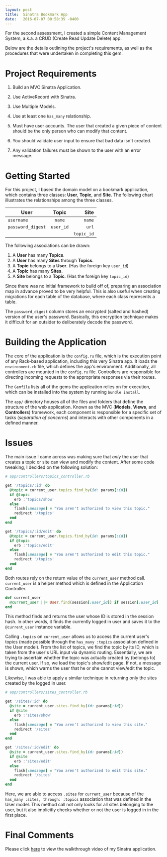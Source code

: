 ```yaml
---
layout: post
title:  Sinatra Bookmark App
date:   2016-07-07 00:58:39 -0400
---
```


For the second assessment, I created a simple Content Management System, a.k.a. a CRUD (Create Read Update Delete) app. 

Below are the details outlining the project's requirements, as well as the procedures that were undertaken in completing this gem.

# Project Requirements
  1. Build an MVC Sinatra Application.

  2. Use ActiveRecord with Sinatra.

  3. Use Multiple Models.

  4. Use at least one `has_many` relationship.

  5. Must have user accounts. The user that created a given piece of content should be the only person who can modify that content.

  6. You should validate user input to ensure that bad data isn't created.

  7. Any validation failures must be shown to the user with an error message.

# Getting Started
For this project, I based the domain model on a bookmark application, which contains three classes: **User**, **Topic**, and **Site**. The following chart illustrates the relationships among the three classes. 

| **User**          | **Topic** |  **Site**  | 
| ----------------- |:---------:| ----------:|
| `username`        | `name`    | `name`     |
| `password_digest` | `user_id` | `url`      |
|                   |           | `topic_id` |

The following associations can be drawn:
  1. A **User** has many **Topics**.
  2. A **User** has many **Sites** through **Topics**.
  3. A **Topic** belongs to a **User**. (Has the foreign key `user_id`)
  4. A **Topic** has many **Sites**.
  5. A **Site** belongs to a **Topic**. (Has the foreign key `topic_id`)

Since there was no initial framework to build off of, preparing an association map in advance proved to be very helpful. This is also useful when creating migrations for each table of the database, where each class represents a table. 

The `password_digest` column stores an encrypted (salted and hashed) version of the user's password. Basically, this encryption technique makes it difficult for an outsider to deliberately decode the password. 

# Building the Application
The core of the application is the `config.ru` file, which is the execution point of any Rack-based application, including this very Sinatra app. It loads the `environment.rb` file, which defines the app's environment. Additionally, all controllers are mounted in the `config.ru` file. Controllers are responsible for directing incoming requests to the appropriate responses via their routes. 

The `Gemfile` lists all of the gems the application relies on for execution, which can be installed into the system by running `bundle install`.

The `app/` directory houses all of the files and folders that define the structure of the web application. Known as the MVC (**Models**, **Views**, and **Controllers**) framework, each component is responsible for a specific set of tasks (*separation of concerns*) and interacts with other components in a defined manner.

# Issues
The main issue I came across was making sure that *only* the user that creates a topic or site can view and modify the content. After some code tweaking, I decided on the following solution:

```ruby
# app/controllers/topics_controller.rb

get '/topics/:id' do
  @topic = current_user.topics.find_by(id: params[:id])
  if @topic
    erb :'topics/show'
  else
    flash[:message] = "You aren't authorized to view this topic."
    redirect '/topics'
  end
end

get '/topics/:id/edit' do
  @topic = current_user.topics.find_by(id: params[:id])
  if @topic
    erb :'topics/edit'
  else
    flash[:message] = "You aren't authorized to edit this topic."
    redirect '/topics'
  end
end
```

Both routes rely on the return value of the `current_user` method call. `current_user` is a helper method which is defined in the Application Controller. 

```ruby
def current_user
  @current_user ||= User.find(session[:user_id]) if session[:user_id]
end
```

This method finds and returns the user whose ID is stored in the session hash. In other words, it finds the currently logged in user and saves it to the `@current_user` instance variable. 

Calling `.topics` on `current_user` allows us to access the current user's topics (made possible through the `has_many :topics` association defined in the User model). From the list of topics, we find the topic by its ID, which is taken from the user's URL input via dynamic routing. Essentially, we are trying to ascertain whether the topic was actually created by (belongs to) the current user. If so, we load the topic's show/edit page. If not, a message is shown, which warns the user that he or she cannot view/edit the topic. 

Likewise, I was able to apply a similar technique in returning only the sites created by the logged in user. 

```ruby
# app/controllers/sites_controller.rb

get '/sites/:id' do
  @site = current_user.sites.find_by(id: params[:id])
  if @site
    erb :'sites/show'
  else
    flash[:message] = "You aren't authorized to view this site."
    redirect '/sites'
  end
end

get '/sites/:id/edit' do
  @site = current_user.sites.find_by(id: params[:id])
  if @site
    erb :'sites/edit'
  else
    flash[:message] = "You aren't authorized to edit this site."
    redirect '/sites'
  end
end
```

Here, we are able to access `.sites` for `current_user` because of the `has_many :sites, through: :topics` association that was defined in the User model. This method call not only looks for all sites belonging to the user, but it also implicitly checks whether or not the user is logged in in the first place.

# Final Comments
Please click [here](https://www.youtube.com/watch?v=_RevN_La2qs) to view the walkthrough video of my Sinatra application. 